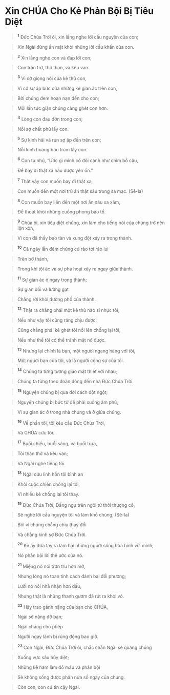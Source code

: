 

# Xin CHÚA Cho Kẻ Phản Bội Bị Tiêu Diệt

> <sup><b>1</b></sup> Đức Chúa Trời ôi, xin lắng nghe lời cầu nguyện của con;
>


> Xin Ngài đừng ẩn mặt khỏi những lời cầu khẩn của con.
>


> <sup><b>2</b></sup> Xin lắng nghe con và đáp lời con;
>


> Con trăn trở, thở than, và kêu van.
>


> <sup><b>3</b></sup> Vì cớ giọng nói của kẻ thù con,
>


> Vì cớ sự áp bức của những kẻ gian ác trên con,
>


> Bởi chúng đem hoạn nạn đến cho con;
>


> Mỗi lần tức giận chúng càng ghét con hơn.
>


> <sup><b>4</b></sup> Lòng con đau đớn trong con;
>


> Nỗi sợ chết phủ lấy con.
>


> <sup><b>5</b></sup> Sự kinh hãi và run sợ ập đến trên con;
>


> Nỗi kinh hoàng bao trùm lấy con.
>


> <sup><b>6</b></sup> Con tự nhủ, “Ước gì mình có đôi cánh như chim bồ câu,
>


> Để bay đi thật xa hầu được yên ổn.”
>


> <sup><b>7</b></sup> Thật vậy con muốn bay đi thật xa,
>


> Con muốn đến một nơi trú ẩn thật sâu trong sa mạc. (Sê-la)
>


> <sup><b>8</b></sup> Con muốn bay liền đến một nơi ẩn náu xa xăm,
>


> Để thoát khỏi những cuồng phong bão tố.
>


> <sup><b>9</b></sup> Chúa ôi, xin tiêu diệt chúng, xin làm cho tiếng nói của chúng trở nên lộn xộn,
>


> Vì con đã thấy bạo tàn và xung đột xảy ra trong thành.
>


> <sup><b>10</b></sup> Cả ngày lẫn đêm chúng cứ rảo tới rảo lui
>


> Trên bờ thành,
>


> Trong khi tội ác và sự phá hoại xảy ra ngay giữa thành.
>


> <sup><b>11</b></sup> Sự gian ác ở ngay trong thành;
>


> Sự gian dối và lường gạt
>


> Chẳng rời khỏi đường phố của thành.
>


> <sup><b>12</b></sup> Thật ra chẳng phải một kẻ thù nào sỉ nhục tôi,
>


> Nếu như vậy tôi cũng ráng chịu được;
>


> Cũng chẳng phải kẻ ghét tôi nổi lên chống lại tôi,
>


> Nếu như thế tôi có thể tránh mặt nó được.
>


> <sup><b>13</b></sup> Nhưng lại chính là bạn, một người ngang hàng với tôi,
>


> Một người bạn của tôi, và là người cộng sự của tôi.
>


> <sup><b>14</b></sup> Chúng ta từng tương giao mật thiết với nhau;
>


> Chúng ta từng theo đoàn đông đến nhà Đức Chúa Trời.
>


> <sup><b>15</b></sup> Nguyện chúng bị qua đời cách đột ngột;
>


> Nguyện chúng bị bức tử để phải xuống âm phủ,
>


> Vì sự gian ác ở trong nhà chúng và ở giữa chúng.
>


> <sup><b>16</b></sup> Về phần tôi, tôi kêu cầu Đức Chúa Trời,
>


> Và CHÚA cứu tôi.
>


> <sup><b>17</b></sup> Buổi chiều, buổi sáng, và buổi trưa,
>


> Tôi than thở và kêu van;
>


> Và Ngài nghe tiếng tôi.
>


> <sup><b>18</b></sup> Ngài cứu linh hồn tôi bình an
>


> Khỏi cuộc chiến chống lại tôi,
>


> Vì nhiều kẻ chống lại tôi thay.
>


> <sup><b>19</b></sup> Đức Chúa Trời, Đấng ngự trên ngôi từ thời thượng cổ,
>


> Sẽ nghe lời cầu nguyện tôi và làm khổ chúng; (Sê-la)
>


> Bởi vì chúng chẳng chịu thay đổi
>


> Và chẳng kính sợ Đức Chúa Trời.
>


> <sup><b>20</b></sup> Kẻ ấy đưa tay ra làm hại những người sống hòa bình với mình;
>


> Nó phản bội lời thệ ước của nó.
>


> <sup><b>21</b></sup> Miệng nó nói trơn tru hơn mỡ,
>


> Nhưng lòng nó toan tính cách đánh bại đối phương;
>


> Lưỡi nó nói nhã nhặn hơn dầu,
>


> Nhưng thật là những thanh gươm đã rút ra khỏi vỏ.
>


> <sup><b>22</b></sup> Hãy trao gánh nặng của bạn cho CHÚA,
>


> Ngài sẽ nâng đỡ bạn;
>


> Ngài chẳng cho phép
>


> Người ngay lành bị rúng động bao giờ.
>


> <sup><b>23</b></sup> Còn Ngài, Đức Chúa Trời ôi, chắc chắn Ngài sẽ quăng chúng
>


> Xuống vực sâu hủy diệt;
>


> Những kẻ ham làm đổ máu và phản bội
>


> Sẽ không sống được phân nửa số ngày của chúng.
>


> Còn con, con cứ tin cậy Ngài.
>

